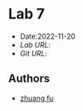 
# Lab 7

* Date:2022-11-20
* *Lab URL*: 
* *Git URL*: 

## Authors

* [zhuang fu](zh960710@dal.ca) 


